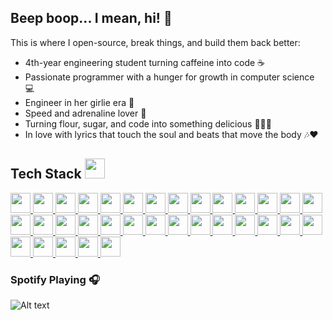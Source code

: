 <h2 align="left">Beep boop... I mean, hi! 🤖</h2>


This is where I open-source, break things, and build them back better:

  - 4th-year engineering student turning caffeine into code ☕
  - Passionate programmer with a hunger for growth in computer science 💻
  - Engineer in her girlie era 💅
  - Speed and adrenaline lover 🚀
  - Turning flour, sugar, and code into something delicious 🍪👩‍🍳
  - In love with lyrics that touch the soul and beats that move the body 🎶❤️





<h2> Tech Stack <img src="https://media2.giphy.com/media/QssGEmpkyEOhBCb7e1/giphy.gif?cid=ecf05e47a0n3gi1bfqntqmob8g9aid1oyj2wr3ds3mg700bl&amp;rid=giphy.gif" width="32px"> </h2>
<!-- C++ -->
<a href="https://isocpp.org/">
  <img width="32px" src="https://cdn.jsdelivr.net/gh/devicons/devicon/icons/cplusplus/cplusplus-original.svg">
</a>

<!-- C -->
<a href="https://en.wikipedia.org/wiki/C_(programming_language)">
  <img width="32px" src="https://cdn.jsdelivr.net/gh/devicons/devicon/icons/c/c-original.svg">
</a>

<!-- C# -->
<a href="https://learn.microsoft.com/en-us/dotnet/csharp/">
  <img width="32px" src="https://cdn.jsdelivr.net/gh/devicons/devicon/icons/csharp/csharp-original.svg">
</a>

<!-- Java -->
<a href="https://www.java.com/">
  <img width="32px" src="https://cdn.jsdelivr.net/gh/devicons/devicon/icons/java/java-original.svg">
</a>

<!-- Python -->
<a href="https://www.python.org/">
  <img width="32px" src="https://cdn.jsdelivr.net/gh/devicons/devicon/icons/python/python-original.svg">
</a>

<!-- Linux -->
<a href="https://www.linux.org/">
  <img width="32px" src="https://cdn.jsdelivr.net/gh/devicons/devicon/icons/linux/linux-original.svg">
</a>

<!-- Script (generic shell) -->
<a href="https://en.wikipedia.org/wiki/Shell_script">
  <img width="32px" src="https://cdn.jsdelivr.net/gh/devicons/devicon/icons/bash/bash-original.svg">
</a>
<!-- SQL -->
<a href="https://en.wikipedia.org/wiki/SQL">
  <img width="32px" src="https://cdn.jsdelivr.net/gh/devicons/devicon/icons/mysql/mysql-original.svg">
</a>

<!-- PL/SQL (Oracle) -->
<a href="https://www.oracle.com/database/technologies/appdev/plsql.html">
  <img width="32px" src="https://cdn.jsdelivr.net/gh/devicons/devicon/icons/oracle/oracle-original.svg">
</a>

<!-- NoSQL (MongoDB as example) -->
<a href="https://www.mongodb.com/nosql-explained">
  <img width="32px" src="https://cdn.jsdelivr.net/gh/devicons/devicon/icons/mongodb/mongodb-original.svg">
</a>

<!-- HTML -->
<a href="https://developer.mozilla.org/en-US/docs/Web/HTML">
  <img width="32px" src="https://cdn.jsdelivr.net/gh/devicons/devicon/icons/html5/html5-original.svg">
</a>

<!-- CSS -->
<a href="https://developer.mozilla.org/en-US/docs/Web/CSS">
  <img width="32px" src="https://cdn.jsdelivr.net/gh/devicons/devicon/icons/css3/css3-original.svg">
</a>

<!-- JavaScript -->
<a href="https://www.javascript.com/">
  <img width="32px" src="https://cdn.jsdelivr.net/gh/devicons/devicon/icons/javascript/javascript-original.svg">
</a>

<!-- JEE (Java Enterprise Edition) -->
<a href="https://www.oracle.com/java/technologies/java-ee-glance.html">
  <img width="32px" src="https://cdn.jsdelivr.net/gh/devicons/devicon/icons/java/java-original.svg">
</a>

<!-- Git -->
<a href="https://git-scm.com/">
  <img width="32px" src="https://cdn.jsdelivr.net/gh/devicons/devicon/icons/git/git-original.svg">
</a>

<!-- GitHub -->
<a href="https://github.com/">
  <img width="32px" src="https://cdn.jsdelivr.net/gh/devicons/devicon/icons/github/github-original.svg">
</a>

<!-- MySQL -->
<a href="https://www.mysql.com/">
  <img width="32px" src="https://cdn.jsdelivr.net/gh/devicons/devicon/icons/mysql/mysql-original.svg">
</a>

<!-- Oracle -->
<a href="https://www.oracle.com/">
  <img width="32px" src="https://cdn.jsdelivr.net/gh/devicons/devicon/icons/oracle/oracle-original.svg">
</a>

<!-- Azure -->
<a href="https://azure.microsoft.com/">
  <img width="32px" src="https://cdn.jsdelivr.net/gh/devicons/devicon/icons/azure/azure-original.svg">
</a>

<!-- AWS (alternate logo) -->
<a href="https://aws.amazon.com/">
  <img width="32px" src="https://cdn.jsdelivr.net/gh/devicons/devicon/icons/amazonwebservices/amazonwebservices-line-wordmark.svg">
</a> 

<!-- .NET -->
<a href="https://dotnet.microsoft.com/">
  <img width="32px" src="https://cdn.jsdelivr.net/gh/devicons/devicon/icons/dot-net/dot-net-original.svg">
</a>

<!-- Bootstrap -->
<a href="https://getbootstrap.com/">
  <img width="32px" src="https://cdn.jsdelivr.net/gh/devicons/devicon/icons/bootstrap/bootstrap-original.svg">
</a>

<!-- React -->
<a href="https://react.dev/">
  <img width="32px" src="https://cdn.jsdelivr.net/gh/devicons/devicon/icons/react/react-original.svg">
</a>

<!-- Django -->
<a href="https://www.djangoproject.com/">
  <img width="32px" src="https://cdn.jsdelivr.net/gh/devicons/devicon/icons/django/django-plain.svg">
</a>

<!-- Figma -->
<a href="https://www.figma.com/">
  <img width="32px" src="https://cdn.jsdelivr.net/gh/devicons/devicon/icons/figma/figma-original.svg">
</a>

<!-- Adobe (generic for Adobe CC) -->
<a href="https://www.adobe.com/">
  <img width="32px" src="https://cdn.jsdelivr.net/gh/devicons/devicon/icons/photoshop/photoshop-plain.svg">
</a>


<!-- Scrum -->
<a href="https://www.scrum.org/">
  <img width="32px" src="https://cdn.jsdelivr.net/gh/simple-icons/simple-icons/icons/scrumalliance.svg">
</a>


<!-- Postman -->
<a href="https://www.postman.com/">
  <img width="32px" src="https://cdn.jsdelivr.net/gh/devicons/devicon/icons/postman/postman-original.svg">
</a>

<!-- Vite (alternate logo) -->
<a href="https://vitejs.dev/">
  <img width="32px" src="https://raw.githubusercontent.com/vitejs/vite/main/docs/public/logo.svg">
</a>

<!-- PySpark (alternate logo, generic Spark) -->
<a href="https://spark.apache.org/docs/latest/api/python/">
  <img width="32px" src="https://cdn.jsdelivr.net/gh/devicons/devicon/icons/apache/apache-original.svg">
</a>

<!-- Flask -->
<a href="https://flask.palletsprojects.com/">
  <img width="32px" src="https://cdn.jsdelivr.net/gh/devicons/devicon/icons/flask/flask-original.svg">
</a>

<!-- React -->
<a href="https://react.dev/">
  <img width="32px" src="https://cdn.jsdelivr.net/gh/devicons/devicon/icons/react/react-original.svg">
</a>

<!-- Tomcat -->
<a href="https://tomcat.apache.org/">
  <img width="32px" src="https://cdn.jsdelivr.net/gh/devicons/devicon/icons/tomcat/tomcat-original.svg">
</a>

### Spotify Playing 🎧


![Alt text](https://spotify-recently-played-readme.vercel.app/api?user=jkcgqgeum9gcmp3x23skg6h5e&unique={true|1|on|yes})
###

